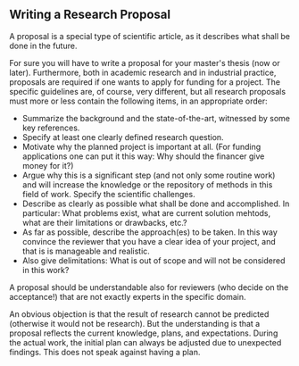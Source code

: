 ## Writing a Research Proposal

A proposal is a special type of scientific article, as it describes what shall be done in the future.

For sure you will have to write a proposal for your master's thesis (now or later). Furthermore, both in academic research and in industrial practice, proposals are required if one wants to apply for funding for a project. The specific guidelines are, of course, very different, but all research proposals must more or less contain the following items, in an appropriate order:

* Summarize the background and the state-of-the-art, witnessed by some key references.
* Specify at least one clearly defined research question.
* Motivate why the planned project is important at all. (For funding applications one can put it this way: Why should the financer give money for it?)
* Argue why this is a significant step (and not only some routine work) and will increase the knowledge or the repository of methods in this field of work. Specify the scientific challenges.
* Describe as clearly as possible what shall be done and accomplished. In particular: What problems exist, what are current solution mehtods, what are their limitations or drawbacks, etc.?
* As far as possible, describe the approach(es) to be taken. In this way convince the reviewer that you have a clear idea of your project, and that is is manageable and realistic.
* Also give delimitations: What is out of scope and will not be considered in this work?

A proposal should be understandable also for reviewers (who decide on the acceptance!) that are not exactly experts in the specific domain.

An obvious objection is that the result of research cannot be predicted (otherwise it would not be research). But the understanding is that a proposal reflects the current knowledge, plans, and expectations. During the actual work, the initial plan can always be adjusted due to unexpected findings. This does not speak against having a plan.
